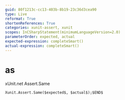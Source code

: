 ```yaml
---
guid: 80f1213c-cc13-403b-8b19-23c36d3cea90
type: Live
reformat: True
shortenReferences: True
categories: xunit-assert, xunit
scopes: InCSharpStatement(minimumLanguageVersion=2.0)
parameterOrder: expected, actual
expected-expression: completeSmart()
actual-expression: completeSmart()
---
```


# as

xUnit.net Assert.Same

```
Xunit.Assert.Same($expected$, $actual$);$END$
```

